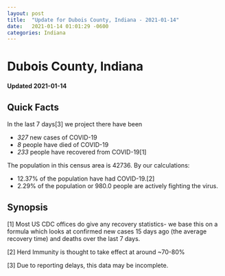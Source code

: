 ```yaml
---
layout: post
title:  "Update for Dubois County, Indiana - 2021-01-14"
date:   2021-01-14 01:01:29 -0600
categories: Indiana
---
```


# Dubois County, Indiana
#### Updated 2021-01-14

## Quick Facts

In the last 7 days[3] we project there have been
- *327* new cases of COVID-19
- *8* people have died of COVID-19
- *233* people have recovered from COVID-19[1]

The population in this census area is 42736. By our calculations:
- 12.37% of the population have had COVID-19.[2]
- 2.29% of the population or 980.0 people are actively fighting the virus.

## Synopsis




[1] Most US CDC offices do give any recovery statistics- we base this on a formula which looks at confirmed new cases
15 days ago (the average recovery time) and deaths over the last 7 days.

[2] Herd Immunity is thought to take effect at around ~70-80%

[3] Due to reporting delays, this data may be incomplete.
 
    